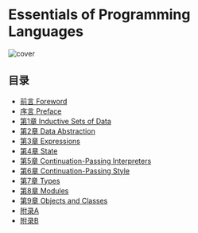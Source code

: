 # Essentials of Programming Languages

<div style="margin: 0 auto;">
  <img src="/images/cover.png" title="cover"/>
</div>

## 目录

- [前言 Foreword](content/foreword.md)
- [序言 Preface](content/preface.md)
- [第1章 Inductive Sets of Data](content/ch01.md)
- [第2章 Data Abstraction](content/ch02.md)
- [第3章 Expressions](content/ch03.md)
- [第4章 State](content/ch04.md)
- [第5章 Continuation-Passing Interpreters](content/ch05.md)
- [第6章 Continuation-Passing Style](content/ch06.md)
- [第7章 Types](content/ch07.md)
- [第8章 Modules](content/ch08.md)
- [第9章 Objects and Classes](content/ch09.md)
- [附录A](content/Appendix-A.md)
- [附录B](content/Appendix-B.md)
